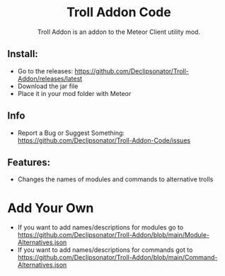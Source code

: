 <div align="center">
  <h1>Troll Addon Code</h1>
    <p>Troll Addon is an addon to the Meteor Client utility mod.</p>
</div>  


## Install:
- Go to the releases: https://github.com/Declipsonator/Troll-Addon/releases/latest
- Download the jar file
- Place it in your mod folder with Meteor

## Info
- Report a Bug or Suggest Something: https://github.com/Declipsonator/Troll-Addon-Code/issues

## Features:
- Changes the names of modules and commands to alternative trolls

# Add Your Own
- If you want to add names/descriptions for modules go to https://github.com/Declipsonator/Troll-Addon/blob/main/Module-Alternatives.json
- If you want to add names/descriptions for commands got to https://github.com/Declipsonator/Troll-Addon/blob/main/Command-Alternatives.json
